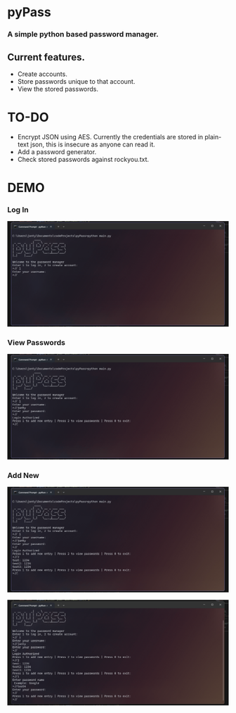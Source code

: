 # pyPass
### A simple python based password manager.

## Current features.
- Create accounts.
- Store passwords unique to that account.
- View the stored passwords.

# TO-DO
- Encrypt JSON using AES. Currently the credentials are stored in plain-text json, this is insecure as anyone can read it.
- Add a password generator.
- Check stored passwords against rockyou.txt.

# DEMO
### Log In
![](https://github.com/spraws/pyPass/blob/main/github-files/login.gif)

### View Passwords
![](https://github.com/spraws/pyPass/blob/main/github-files/view.gif)

### Add New
![](https://github.com/spraws/pyPass/blob/main/github-files/newpswd.gif)

![](https://github.com/spraws/pyPass/blob/main/github-files/viewNew.gif)
